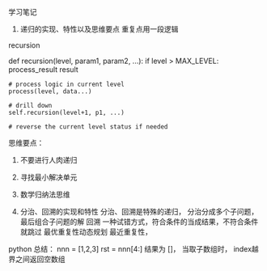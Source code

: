 学习笔记


1. 递归的实现、特性以及思维要点
重复点用一段逻辑

recursion

def recursion(level, param1, param2, ...):
    if level > MAX_LEVEL:
        process_result
        result 
    
    # process logic in current level 
    process(level, data...)

    # drill down
    self.recursion(level+1, p1, ...)

    # reverse the current level status if needed

思维要点：
1. 不要进行人肉递归
2. 寻找最小解决单元
3. 数学归纳法思维


2. 分治、回溯的实现和特性
分治、回溯是特殊的递归，
分治分成多个子问题，最后组合子问题的解
回溯 一种试错方式，符合条件的当成结果，不符合条件就跳过
最优重复性动态规划
最近重复性，


python 总结：
nnn = [1,2,3]
rst = nnn[4:]
结果为 []， 当取子数组时， index越界之间返回空数组
